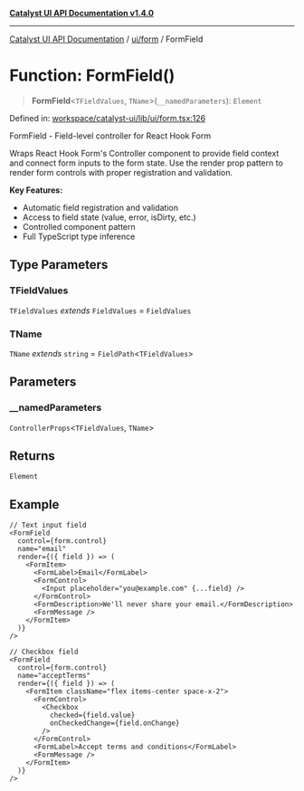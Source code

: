[**Catalyst UI API Documentation v1.4.0**](../../../README.md)

---

[Catalyst UI API Documentation](../../../README.md) / [ui/form](../README.md) / FormField

# Function: FormField()

> **FormField**\<`TFieldValues`, `TName`\>(`__namedParameters`): `Element`

Defined in: [workspace/catalyst-ui/lib/ui/form.tsx:126](https://github.com/TheBranchDriftCatalyst/catalyst-ui/blob/main/lib/ui/form.tsx#L126)

FormField - Field-level controller for React Hook Form

Wraps React Hook Form's Controller component to provide field context
and connect form inputs to the form state. Use the render prop pattern
to render form controls with proper registration and validation.

**Key Features:**

- Automatic field registration and validation
- Access to field state (value, error, isDirty, etc.)
- Controlled component pattern
- Full TypeScript type inference

## Type Parameters

### TFieldValues

`TFieldValues` _extends_ `FieldValues` = `FieldValues`

### TName

`TName` _extends_ `string` = `FieldPath`\<`TFieldValues`\>

## Parameters

### \_\_namedParameters

`ControllerProps`\<`TFieldValues`, `TName`\>

## Returns

`Element`

## Example

```tsx
// Text input field
<FormField
  control={form.control}
  name="email"
  render={({ field }) => (
    <FormItem>
      <FormLabel>Email</FormLabel>
      <FormControl>
        <Input placeholder="you@example.com" {...field} />
      </FormControl>
      <FormDescription>We'll never share your email.</FormDescription>
      <FormMessage />
    </FormItem>
  )}
/>

// Checkbox field
<FormField
  control={form.control}
  name="acceptTerms"
  render={({ field }) => (
    <FormItem className="flex items-center space-x-2">
      <FormControl>
        <Checkbox
          checked={field.value}
          onCheckedChange={field.onChange}
        />
      </FormControl>
      <FormLabel>Accept terms and conditions</FormLabel>
      <FormMessage />
    </FormItem>
  )}
/>
```
